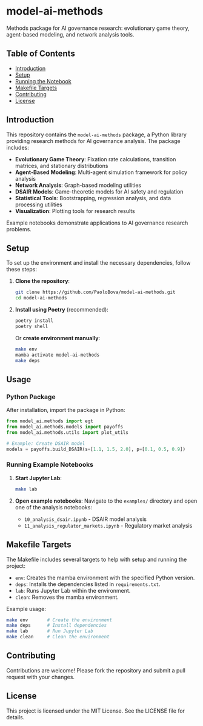 # model-ai-methods

Methods package for AI governance research: evolutionary game theory, agent-based modeling, and network analysis tools.

## Table of Contents
- [Introduction](#introduction)
- [Setup](#setup)
- [Running the Notebook](#running-the-notebook)
- [Makefile Targets](#makefile-targets)
- [Contributing](#contributing)
- [License](#license)

## Introduction

This repository contains the `model-ai-methods` package, a Python library providing research methods for AI governance analysis. The package includes:

- **Evolutionary Game Theory**: Fixation rate calculations, transition matrices, and stationary distributions
- **Agent-Based Modeling**: Multi-agent simulation framework for policy analysis
- **Network Analysis**: Graph-based modeling utilities
- **DSAIR Models**: Game-theoretic models for AI safety and regulation
- **Statistical Tools**: Bootstrapping, regression analysis, and data processing utilities
- **Visualization**: Plotting tools for research results

Example notebooks demonstrate applications to AI governance research problems.

## Setup

To set up the environment and install the necessary dependencies, follow these steps:

1. **Clone the repository**:
    ```bash
    git clone https://github.com/PaoloBova/model-ai-methods.git
    cd model-ai-methods
    ```

2. **Install using Poetry** (recommended):
    ```bash
    poetry install
    poetry shell
    ```

    Or **create environment manually**:
    ```bash
    make env
    mamba activate model-ai-methods
    make deps
    ```

## Usage

### Python Package

After installation, import the package in Python:

```python
from model_ai.methods import egt
from model_ai.methods.models import payoffs
from model_ai.methods.utils import plot_utils

# Example: Create DSAIR model
models = payoffs.build_DSAIR(s=[1.1, 1.5, 2.0], p=[0.1, 0.5, 0.9])
```

### Running Example Notebooks

1. **Start Jupyter Lab**:
    ```bash
    make lab
    ```

2. **Open example notebooks**:
    Navigate to the `examples/` directory and open one of the analysis notebooks:
    - `10_analysis_dsair.ipynb` - DSAIR model analysis
    - `11_analysis_regulator_markets.ipynb` - Regulatory market analysis

## Makefile Targets

The Makefile includes several targets to help with setup and running the project:

- `env`: Creates the mamba environment with the specified Python version.
- `deps`: Installs the dependencies listed in `requirements.txt`.
- `lab`: Runs Jupyter Lab within the environment.
- `clean`: Removes the mamba environment.

Example usage:
```bash
make env       # Create the environment
make deps      # Install dependencies
make lab       # Run Jupyter Lab
make clean     # Clean the environment
```

## Contributing
Contributions are welcome! Please fork the repository and submit a pull request with your changes.

## License
This project is licensed under the MIT License. See the LICENSE file for details.


